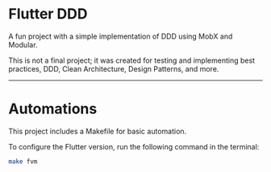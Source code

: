 # Flutter DDD  

A fun project with a simple implementation of DDD using MobX and Modular.  

This is not a final project; it was created for testing and implementing best practices, DDD, Clean Architecture, Design Patterns, and more.  

---

# Automations  

This project includes a Makefile for basic automation.  

To configure the Flutter version, run the following command in the terminal:  

```sh
make fvm
